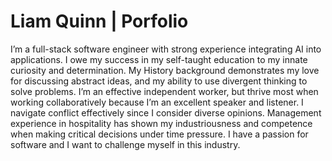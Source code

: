 # Liam Quinn | Porfolio

I’m a full-stack software engineer with strong experience integrating AI into applications. I owe my success in my self-taught education to my innate curiosity and determination. My History background demonstrates my love for discussing abstract ideas, and my ability to use divergent thinking to solve problems. I’m an effective independent worker, but thrive most when working collaboratively because I’m an excellent speaker and listener. I navigate conflict effectively since I consider diverse opinions. Management experience in hospitality has shown my industriousness and competence when making critical decisions under time pressure. I have a passion for software and I want to challenge myself in this industry. 
